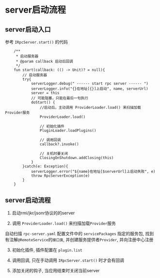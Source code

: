 # server启动流程

## server启动入口

参考 `IRpcServer.start()` 的代码

```
    /**
     * 启动服务器
     * @param callback 启动后回调
     */
    fun start(callback: (() -> Unit)? = null){
        // 启动服务器
        try{
            serverLogger.debug(" ------ start rpc server ------ ")
            serverLogger.info("{}在地址[{}]上启动", name, serverUrl)
            server = this
            // 可能阻塞，只能在最后一句执行
            doStart() {
                //启动后，主动调用 ProviderLoader.load() 来扫描加载Provider服务
                ProviderLoader.load()

                // 初始化插件
                PluginLoader.loadPlugins()

                // 调用回调
                callback?.invoke()

                // 关机时要关闭
                ClosingOnShutdown.addClosing(this)
            }
        }catch(e: Exception){
            serverLogger.error("${name}在地址[$serverUrl]上启动失败", e)
            throw RpcServerException(e)
        }
    }
```

## server启动流程

1. 启动rmi/jkr/jsonr协议的的server

2. 调用 `ProviderLoader.load()` 来扫描加载`Provider`服务

自动扫描 `rpc-server.yaml` 配置文件中的 `servicePackages` 指定的服务包, 找到有注解`@RemoteService`的`接口类`, 并创建服务提供者`Provider`, 并向注册中心注册

3. 初始化插件, 插件配置在 `plugin.list`

4. 调用回调, 只在手动调用 `IRpcServer.start()` 时才会有回调

5. 添加关闭的钩子, 当应用结束时关闭当前server
